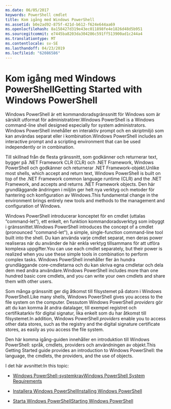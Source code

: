 ```yaml
---
ms.date: 06/05/2017
keywords: PowerShell cmdlet
title: Kom igång med Windows PowerShell
ms.assetid: b0e2ad92-875f-421d-b612-f624e644aa69
ms.openlocfilehash: 8a158427d319e43ec011898fe4e1826d48d5b951
ms.sourcegitcommit: e7445ba8203da304286c591ff513900ad1c244a4
ms.translationtype: MT
ms.contentlocale: sv-SE
ms.lasthandoff: 04/23/2019
ms.locfileid: "62086586"
---
```

# <a name="getting-started-with-windows-powershell"></a><span data-ttu-id="ecc1b-103">Kom igång med Windows PowerShell</span><span class="sxs-lookup"><span data-stu-id="ecc1b-103">Getting Started with Windows PowerShell</span></span>
<span data-ttu-id="ecc1b-104">Windows PowerShell är ett kommandoradsgränssnitt för Windows som är särskilt utformat för administratörer.</span><span class="sxs-lookup"><span data-stu-id="ecc1b-104">Windows PowerShell is a Windows command-line shell designed especially for system administrators.</span></span> <span data-ttu-id="ecc1b-105">Windows PowerShell innehåller en interaktiv prompt och en skriptmiljö som kan användas separat eller i kombination.</span><span class="sxs-lookup"><span data-stu-id="ecc1b-105">Windows PowerShell includes an interactive prompt and a scripting environment that can be used independently or in combination.</span></span>

<span data-ttu-id="ecc1b-106">Till skillnad från de flesta gränssnitt, som godkänner och returnerar text, bygger på .NET Framework CLR (CLR) och .NET Framework, Windows PowerShell och godkänner och returnerar .NET Framework-objekt.</span><span class="sxs-lookup"><span data-stu-id="ecc1b-106">Unlike most shells, which accept and return text, Windows PowerShell is built on top of the .NET Framework common language runtime (CLR) and the .NET Framework, and accepts and returns .NET Framework objects.</span></span> <span data-ttu-id="ecc1b-107">Den här grundläggande ändringen i miljön ger helt nya verktyg och metoder för hantering och konfiguration av Windows.</span><span class="sxs-lookup"><span data-stu-id="ecc1b-107">This fundamental change in the environment brings entirely new tools and methods to the management and configuration of Windows.</span></span>

<span data-ttu-id="ecc1b-108">Windows PowerShell introducerar konceptet för en cmdlet (uttalas ”command-let”), ett enkelt, en funktion kommandoradsverktyg som inbyggt i gränssnittet.</span><span class="sxs-lookup"><span data-stu-id="ecc1b-108">Windows PowerShell introduces the concept of a cmdlet (pronounced "command-let"), a simple, single-function command-line tool built into the shell.</span></span> <span data-ttu-id="ecc1b-109">Du kan använda varje cmdlet separat, men deras power realiseras när du använder de här enkla verktyg tillsammans för att utföra komplexa uppgifter.</span><span class="sxs-lookup"><span data-stu-id="ecc1b-109">You can use each cmdlet separately, but their power is realized when you use these simple tools in combination to perform complex tasks.</span></span> <span data-ttu-id="ecc1b-110">Windows PowerShell innehåller fler än hundra grundläggande core-cmdletarna och du kan skriva egna cmdletar och dela dem med andra användare.</span><span class="sxs-lookup"><span data-stu-id="ecc1b-110">Windows PowerShell includes more than one hundred basic core cmdlets, and you can write your own cmdlets and share them with other users.</span></span>

<span data-ttu-id="ecc1b-111">Som många gränssnitt ger dig åtkomst till filsystemet på datorn i Windows PowerShell.</span><span class="sxs-lookup"><span data-stu-id="ecc1b-111">Like many shells, Windows PowerShell gives you access to the file system on the computer.</span></span> <span data-ttu-id="ecc1b-112">Dessutom Windows PowerShell *providers* gör att du kan komma åt andra datalager, till exempel registret och certifikatarkiv för digital signatur, lika enkelt som du har åtkomst till filsystemet.</span><span class="sxs-lookup"><span data-stu-id="ecc1b-112">In addition, Windows PowerShell *providers* enable you to access other data stores, such as the registry and the digital signature certificate stores, as easily as you access the file system.</span></span>

<span data-ttu-id="ecc1b-113">Den här komma igång-guiden innehåller en introduktion till Windows PowerShell: språk, cmdlets, providers och användningen av objekt.</span><span class="sxs-lookup"><span data-stu-id="ecc1b-113">This Getting Started guide provides an introduction to Windows PowerShell: the language, the cmdlets, the providers, and the use of objects.</span></span>

<span data-ttu-id="ecc1b-114">I det här avsnittet:</span><span class="sxs-lookup"><span data-stu-id="ecc1b-114">In this topic:</span></span>

- [<span data-ttu-id="ecc1b-115">Windows PowerShell-systemkrav</span><span class="sxs-lookup"><span data-stu-id="ecc1b-115">Windows PowerShell System Requirements</span></span>](../setup/Windows-PowerShell-System-Requirements.md)

- [<span data-ttu-id="ecc1b-116">Installera Windows PowerShell</span><span class="sxs-lookup"><span data-stu-id="ecc1b-116">Installing Windows PowerShell</span></span>](../setup/Installing-Windows-PowerShell.md)

- [<span data-ttu-id="ecc1b-117">Starta Windows PowerShell</span><span class="sxs-lookup"><span data-stu-id="ecc1b-117">Starting Windows PowerShell</span></span>](../setup/Starting-Windows-PowerShell.md)

